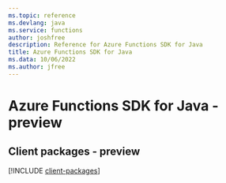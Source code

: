 ```yaml
---
ms.topic: reference
ms.devlang: java
ms.service: functions
author: joshfree
description: Reference for Azure Functions SDK for Java
title: Azure Functions SDK for Java
ms.data: 10/06/2022
ms.author: jfree
---
```

# Azure Functions SDK for Java - preview

## Client packages - preview
[!INCLUDE [client-packages](functions-client-index.md)]